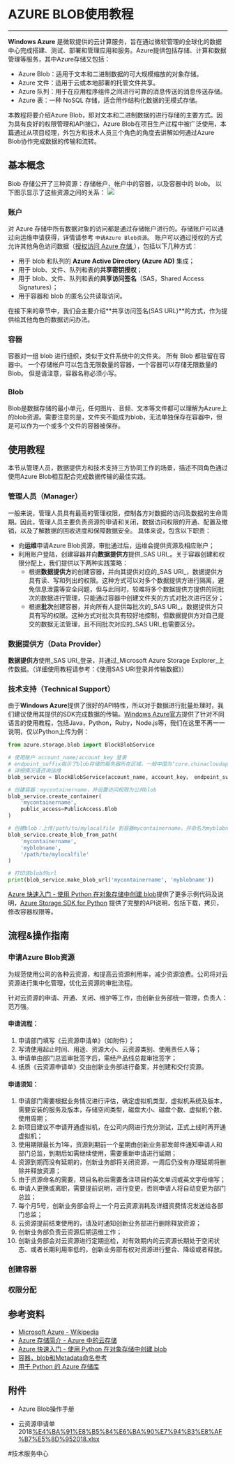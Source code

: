 # AZURE BLOB使用教程
- - - -
**Windows Azure** 是微软提供的云计算服务，旨在通过微软管理的全球化的数据中心完成搭建、测试、部署和管理应用和服务。Azure提供包括存储、计算和数据管理等服务，其中Azure存储又包括：

* Azure Blob：适用于文本和二进制数据的可大规模缩放的对象存储。
* Azure 文件：适用于云或本地部署的托管文件共享。
* Azure 队列：用于在应用程序组件之间进行可靠的消息传送的消息传送存储。
* Azure 表：一种 NoSQL 存储，适合用作结构化数据的无模式存储。

本教程将要介绍Azure Blob，即对文本和二进制数据的进行存储的主要方式。因为具有良好的权限管理和API接口，Azure Blob在项目生产过程中被广泛使用，本篇通过从项目经理，外包方和技术人员三个角色的角度去讲解如何通过Azure Blob协作完成数据的传输和流转。

## 基本概念
Blob 存储公开了三种资源：存储帐户、帐户中的容器，以及容器中的 blob。 以下图示显示了这些资源之间的关系：
![](AZURE%20BLOB%E4%BD%BF%E7%94%A8%E6%95%99%E7%A8%8B/blob1.png)

### 账户
对 Azure 存储中所有数据对象的访问都是通过存储帐户进行的。存储账户可以通过向运维申请获得，详情请参考 `申请Azure Blob资源`。
账户可以通过授权的方式允许其他角色访问数据（[授权访问 Azure 存储 ](https://docs.microsoft.com/zh-cn/azure/storage/common/storage-auth?toc=%2fazure%2fstorage%2fblobs%2ftoc.json)），包括以下几种方式：
* 用于 blob 和队列的 **Azure Active Directory (Azure AD)** 集成；
* 用于 blob、文件、队列和表的**共享密钥授权**；
* 用于 blob、文件、队列和表的**共享访问签名**（SAS，Shared Access Signatures）；
* 用于容器和 blob 的匿名公共读取访问。

在接下来的章节中，我们会主要介绍**共享访问签名(SAS URL)**的方式，作为提供给其他角色的数据访问办法。

### 容器
容器对一组 blob 进行组织，类似于文件系统中的文件夹。 所有 Blob 都驻留在容器中。 一个存储帐户可以包含无限数量的容器，一个容器可以存储无限数量的 Blob。 但是请注意，容器名称必须小写。

### Blob
Blob是数据存储的最小单元，任何图片、音频、文本等文件都可以理解为Azure上的blob资源。需要注意的是，文件夹不能成为blob，无法单独保存在容器中，但是可以作为一个或多个文件的容器被保存。


## 使用教程
本节从管理人员，数据提供方和技术支持三方协同工作的场景，描述不同角色通过使用Azure Blob相互配合完成数据传输的最佳实践。

### 管理人员（Manager）
一般来说，管理人员具有最高的管理权限，控制各方对数据的访问及数据的生命周期。因此，管理人员主要负责资源的申请和关闭，数据访问权限的开通、配置及撤销，以及了解数据的回收进度和保障数据安全。
具体来说，包含以下职责：
* 向**运维**申请Azure Blob资源，审批通过后，运维会提供资源及相应账户；
* 利用账户登陆，创建容器并向**数据提供方**提供_SAS URI_。关于容器创建和权限分配上，我们提供以下两种实践策略：
	* 根据**数据提供方**的创建容器，并向其提供对应的_SAS URI_，数据提供方具有读、写和列出的权限。这种方式可以对多个数据提供方进行隔离，避免信息泄露等安全问题，但与此同时，较难将多个数据提供方提供的同批次的数据进行管理，只能通过容器中创建文件夹的方式对批次进行区分；
	* 根据**批次**创建容器，并向所有人提供每批次的_SAS URI_，数据提供方只具有写的权限。这种方式对批次具有较好地控制，但数据提供方对自己提交的数据无法管理，且不同批次对应的_SAS URI_也需要区分。

### 数据提供方（Data Provider）
**数据提供方**使用_SAS URI_登录，并通过_Microsoft Azure Storage Explorer_上传数据。（详细使用教程请参考：《使用SAS URI登录并传输数据》）

### 技术支持（Technical Support）
由于**Windows Azure**提供了很好的API特性，所以对于数据进行批量处理时，我们建议使用其提供的SDK完成数据的传输。[Windows Azure官方](https://docs.microsoft.com/zh-cn/azure/storage/blobs/storage-quickstart-blobs-python)提供了针对不同语言的使用教程，包括Java，Python，Ruby，Node.js等，我们在这里不再一一说明，仅以Python上传为例：

```python
from azure.storage.blob import BlockBlobService

# 使用账户 account_name/account_key 登录
# endpoint_suffix指示了blob存储的服务器所在区域，一般中国为‘core.chinacloudapi.cn’
# 详细情况请咨询运维
blob_service = BlockBlobService(account_name, account_key， endpoint_suffix='core.chinacloudapi.cn')

# 创建容器：mycontainername，并设置访问权限为公共blob
blob_service.create_container(
    'mycontainername',
    public_access=PublicAccess.Blob
)

# 创建blob：上传/path/to/mylocalfile 到容器mycontainername，并命名为myblobname
blob_service.create_blob_from_path(
    'mycontainername',
    'myblobname',
    '/path/to/mylocalfile'
)

# 打印该blob的url
print(blob_service.make_blob_url('mycontainername', 'myblobname'))
```

[Azure 快速入门 - 使用 Python 在对象存储中创建 blob](https://docs.microsoft.com/zh-cn/azure/storage/blobs/storage-quickstart-blobs-python)提供了更多示例代码及说明，[Azure Storage SDK for Python](http://azure-storage.readthedocs.io/) 提供了完整的API说明，包括下载，拷贝，修改容器权限等。

## 流程&操作指南
### 申请Azure Blob资源
为规范使用公司的各种云资源，和提高云资源利用率，减少资源浪费。公司将对云资源进行集中化管理，优化云资源的审批流程。

针对云资源的申请、开通、关闭、维护等工作，由创新业务部统一管理，负责人：范万强。

#### 申请流程：
1. 申请部门填写《云资源申请单》（如附件）；
2. 写清使用起止时间、用途、资源大小、云资源类别、使用责任人等；
3. 申请单由部门总监审批签字后，需经产品线总裁审批签字；
4. 纸质《云资源申请单》交由创新业务部进行备案，并创建和交付资源。

#### 申请须知：
1. 申请部门需要根据业务情况进行评估，确定虚拟机类型，虚拟机系统及版本，需要安装的服务及版本，存储空间类型，磁盘大小、磁盘个数、虚拟机个数、使用周期；
2. 新项目建议不申请开通虚拟机，在公司内网进行充分测试，正式上线时再开通虚拟机；
3. 使用期限最长为1年，资源到期前一个星期由创新业务部发邮件通知申请人和部门总监，到期后如需继续使用，需要重新申请进行延期；
4. 资源到期而没有延期的，创新业务部将关闭资源，一周后仍没有办理延期将删除并释放资源；
5. 由于资源命名的需要，项目名称后需要备注项目的英文单词或英文字母缩写；
6. 申请人更换或离职，需要提前说明，进行变更，否则申请人将自动变更为部门总监；
7. 每个月5号，创新业务部会将上一个月云资源消耗及详细资费情况发送给各部门总监；
8. 云资源提前结束使用的，请及时通知创新业务部进行删除释放资源；
9. 创新业务部负责云资源后期运维工作；
10. 创新业务部会对云资源进行定期巡检，对有效期内的云资源长期处于空闲状态、或者长期利用率低的，创新业务部有权对资源进行整合、降级或者释放。

### 创建容器


### 权限分配




## 参考资料
* [Microsoft Azure - Wikipedia](https://en.wikipedia.org/wiki/Microsoft_Azure)
* [Azure 存储简介 - Azure 中的云存储](https://docs.microsoft.com/zh-cn/azure/storage/common/storage-introduction)
* [Azure 快速入门 - 使用 Python 在对象存储中创建 blob](https://docs.microsoft.com/zh-cn/azure/storage/blobs/storage-quickstart-blobs-python)
* [容器，blob和Metadata命名参考](https://docs.microsoft.com/zh-cn/rest/api/storageservices/Naming-and-Referencing-Containers--Blobs--and-Metadata)
* [用于 Python 的 Azure 存储库](https://docs.microsoft.com/zh-cn/python/api/overview/azure/storage?view=azure-python)

## 附件
* Azure Blob操作手册

* 云资源申请单2018<a href='%E4%BA%91%E8%B5%84%E6%BA%90%E7%94%B3%E8%AF%B7%E5%8D%952018.xlsx'>%E4%BA%91%E8%B5%84%E6%BA%90%E7%94%B3%E8%AF%B7%E5%8D%952018.xlsx</a>

#技术服务中心

